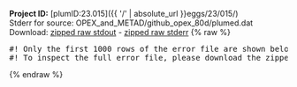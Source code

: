 **Project ID:** [plumID:23.015]({{ '/' | absolute_url }}eggs/23/015/)  
Stderr for source:  OPEX_and_METAD/github_opex_80d/plumed.dat   
Download: [zipped raw stdout](plumed.dat.plumed.stdout.txt.zip) - [zipped raw stderr](plumed.dat.plumed.stderr.txt.zip) 
{% raw %}
<pre>
#! Only the first 1000 rows of the error file are shown below
#! To inspect the full error file, please download the zipped raw stderr file above
</pre>
{% endraw %}
